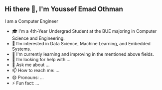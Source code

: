 ## Hi there 👋, I'm Youssef Emad Othman
 I am a Computer Engineer
- 🎓 I'm a 4th-Year Undergrad Student at the BUE majoring in Computer Science and Engineering.
- 🤝 I’m interested in Data Science, Machine Learning, and Embedded Systems.
- 🌱 I'm currently learning and improving in the mentioned above fields.
- 🤔 I’m looking for help with ...
- 💬 Ask me about ...
- 📫 How to reach me: ...
- 😄 Pronouns: ...
- ⚡ Fun fact: ...
